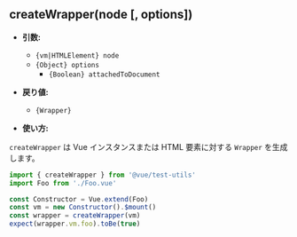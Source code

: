 ## createWrapper(node [, options])

- **引数:**

  - `{vm|HTMLElement} node`
  - `{Object} options`
    - `{Boolean} attachedToDocument`

- **戻り値:**

  - `{Wrapper}`

- **使い方:**

`createWrapper` は Vue インスタンスまたは HTML 要素に対する `Wrapper` を生成します。

```js
import { createWrapper } from '@vue/test-utils'
import Foo from './Foo.vue'

const Constructor = Vue.extend(Foo)
const vm = new Constructor().$mount()
const wrapper = createWrapper(vm)
expect(wrapper.vm.foo).toBe(true)
```
